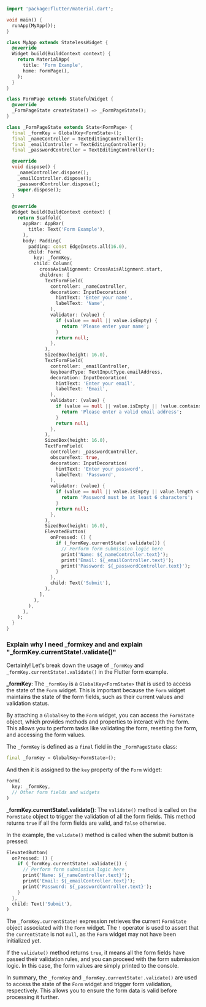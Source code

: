 
```dart
import 'package:flutter/material.dart';

void main() {
  runApp(MyApp());
}

class MyApp extends StatelessWidget {
  @override
  Widget build(BuildContext context) {
    return MaterialApp(
      title: 'Form Example',
      home: FormPage(),
    );
  }
}

class FormPage extends StatefulWidget {
  @override
  _FormPageState createState() => _FormPageState();
}

class _FormPageState extends State<FormPage> {
  final _formKey = GlobalKey<FormState>();
  final _nameController = TextEditingController();
  final _emailController = TextEditingController();
  final _passwordController = TextEditingController();

  @override
  void dispose() {
    _nameController.dispose();
    _emailController.dispose();
    _passwordController.dispose();
    super.dispose();
  }

  @override
  Widget build(BuildContext context) {
    return Scaffold(
      appBar: AppBar(
        title: Text('Form Example'),
      ),
      body: Padding(
        padding: const EdgeInsets.all(16.0),
        child: Form(
          key: _formKey,
          child: Column(
            crossAxisAlignment: CrossAxisAlignment.start,
            children: [
              TextFormField(
                controller: _nameController,
                decoration: InputDecoration(
                  hintText: 'Enter your name',
                  labelText: 'Name',
                ),
                validator: (value) {
                  if (value == null || value.isEmpty) {
                    return 'Please enter your name';
                  }
                  return null;
                },
              ),
              SizedBox(height: 16.0),
              TextFormField(
                controller: _emailController,
                keyboardType: TextInputType.emailAddress,
                decoration: InputDecoration(
                  hintText: 'Enter your email',
                  labelText: 'Email',
                ),
                validator: (value) {
                  if (value == null || value.isEmpty || !value.contains('@')) {
                    return 'Please enter a valid email address';
                  }
                  return null;
                },
              ),
              SizedBox(height: 16.0),
              TextFormField(
                controller: _passwordController,
                obscureText: true,
                decoration: InputDecoration(
                  hintText: 'Enter your password',
                  labelText: 'Password',
                ),
                validator: (value) {
                  if (value == null || value.isEmpty || value.length < 6) {
                    return 'Password must be at least 6 characters';
                  }
                  return null;
                },
              ),
              SizedBox(height: 16.0),
              ElevatedButton(
                onPressed: () {
                  if (_formKey.currentState!.validate()) {
                    // Perform form submission logic here
                    print('Name: ${_nameController.text}');
                    print('Email: ${_emailController.text}');
                    print('Password: ${_passwordController.text}');
                  }
                },
                child: Text('Submit'),
              ),
            ],
          ),
        ),
      ),
    );
  }
}

```

### Explain why I need _formkey and and explain "_formKey.currentState!.validate()"

Certainly! Let's break down the usage of `_formKey` and `_formKey.currentState!.validate()` in the Flutter form example.

**_formKey**:
The `_formKey` is a `GlobalKey<FormState>` that is used to access the state of the `Form` widget. This is important because the `Form` widget maintains the state of the form fields, such as their current values and validation status.

By attaching a `GlobalKey` to the `Form` widget, you can access the `FormState` object, which provides methods and properties to interact with the form. This allows you to perform tasks like validating the form, resetting the form, and accessing the form values.

The `_formKey` is defined as a `final` field in the `_FormPageState` class:

```dart
final _formKey = GlobalKey<FormState>();
```

And then it is assigned to the `key` property of the `Form` widget:

```dart
Form(
  key: _formKey,
  // Other form fields and widgets
)
```

**_formKey.currentState!.validate()**:
The `validate()` method is called on the `FormState` object to trigger the validation of all the form fields. This method returns `true` if all the form fields are valid, and `false` otherwise.

In the example, the `validate()` method is called when the submit button is pressed:

```dart
ElevatedButton(
  onPressed: () {
    if (_formKey.currentState!.validate()) {
      // Perform form submission logic here
      print('Name: ${_nameController.text}');
      print('Email: ${_emailController.text}');
      print('Password: ${_passwordController.text}');
    }
  },
  child: Text('Submit'),
)
```

The `_formKey.currentState!` expression retrieves the current `FormState` object associated with the `Form` widget. The `!` operator is used to assert that the `currentState` is not `null`, as the `Form` widget may not have been initialized yet.

If the `validate()` method returns `true`, it means all the form fields have passed their validation rules, and you can proceed with the form submission logic. In this case, the form values are simply printed to the console.

In summary, the `_formKey` and `_formKey.currentState!.validate()` are used to access the state of the `Form` widget and trigger form validation, respectively. This allows you to ensure the form data is valid before processing it further.

